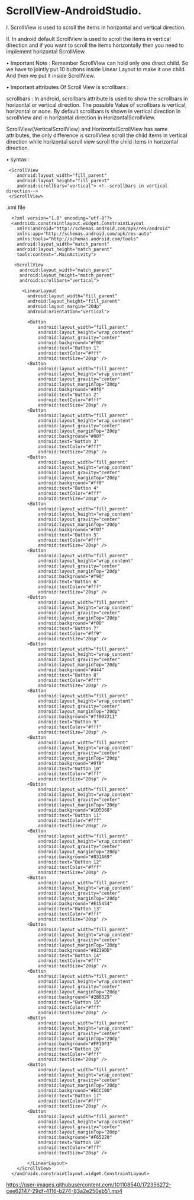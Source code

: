 # ScrollView-AndroidStudio.


I. ScrollView is used to scroll the items in horizontal and vertical direction.

II. In android default ScrollView is used to scroll the items in vertical direction and if you want to scroll the items horizontally then you need to implement horizontal ScrollView.
 
• Important Note : Remember ScrollView can hold only one direct child. So we have to jointly put 10 buttons inside Linear Layout to make it one child. And then we put it inside ScrollView. 
 
• Important attributes Of Scroll View is scrollbars :

scrollbars : In android, scrollbars attribute is used to show the scrollbars in horizontal or vertical direction. The possible Value of scrollbars is vertical, horizontal or none. By default scrollbars is shown in vertical direction in scrollView and in horizontal direction in HorizontalScrollView.

ScrollView(VerticalScrollView) and HorizontalScrollView has same attributes, the only difference is scrollView scroll the child items in vertical direction while horizontal scroll view scroll the child items in horizontal direction.

• syntax :

     <ScrollView
        android:layout_width="fill_parent"
        android:layout_height="fill_parent"
        android:scrollbars="vertical"> <!--scrollbars in vertical direction-->
     </ScrollView>
     
     
     
.xml file

      <?xml version="1.0" encoding="utf-8"?>
      <androidx.constraintlayout.widget.ConstraintLayout
        xmlns:android="http://schemas.android.com/apk/res/android"
        xmlns:app="http://schemas.android.com/apk/res-auto"
        xmlns:tools="http://schemas.android.com/tools"
        android:layout_width="match_parent"
        android:layout_height="match_parent"
        tools:context=".MainActivity">

       <ScrollView
         android:layout_width="match_parent"
         android:layout_height="match_parent"
         android:scrollbars="vertical">

          <LinearLayout
            android:layout_width="fill_parent"
            android:layout_height="fill_parent"
            android:layout_margin="20dp"
            android:orientation="vertical">

            <Button
                android:layout_width="fill_parent"
                android:layout_height="wrap_content"
                android:layout_gravity="center"
                android:background="#f00"
                android:text="Button 1"
                android:textColor="#fff"
                android:textSize="20sp" />
            <Button
                android:layout_width="fill_parent"
                android:layout_height="wrap_content"
                android:layout_gravity="center"
                android:layout_marginTop="20dp"
                android:background="#0f0"
                android:text="Button 2"
                android:textColor="#fff"
                android:textSize="20sp" />
            <Button
                android:layout_width="fill_parent"
                android:layout_height="wrap_content"
                android:layout_gravity="center"
                android:layout_marginTop="20dp"
                android:background="#00f"
                android:text="Button 3"
                android:textColor="#fff"
                android:textSize="20sp" />
            <Button
                android:layout_width="fill_parent"
                android:layout_height="wrap_content"
                android:layout_gravity="center"
                android:layout_marginTop="20dp"
                android:background="#ff0"
                android:text="Button 4"
                android:textColor="#fff"
                android:textSize="20sp" />
            <Button
                android:layout_width="fill_parent"
                android:layout_height="wrap_content"
                android:layout_gravity="center"
                android:layout_marginTop="20dp"
                android:background="#f0f"
                android:text="Button 5"
                android:textColor="#fff"
                android:textSize="20sp" />
            <Button
                android:layout_width="fill_parent"
                android:layout_height="wrap_content"
                android:layout_gravity="center"
                android:layout_marginTop="20dp"
                android:background="#f90"
                android:text="Button 6"
                android:textColor="#fff"
                android:textSize="20sp" />
            <Button
                android:layout_width="fill_parent"
                android:layout_height="wrap_content"
                android:layout_gravity="center"
                android:layout_marginTop="20dp"
                android:background="#f00"
                android:text="Button 7"
                android:textColor="#ff9"
                android:textSize="20sp" />
            <Button
                android:layout_width="fill_parent"
                android:layout_height="wrap_content"
                android:layout_gravity="center"
                android:layout_marginTop="20dp"
                android:background="#444"
                android:text="Button 8"
                android:textColor="#fff"
                android:textSize="20sp" />
            <Button
                android:layout_width="fill_parent"
                android:layout_height="wrap_content"
                android:layout_gravity="center"
                android:layout_marginTop="20dp"
                android:background="#ff002211"
                android:text="Button 9"
                android:textColor="#fff"
                android:textSize="20sp" />
            <Button
                android:layout_width="fill_parent"
                android:layout_height="wrap_content"
                android:layout_gravity="center"
                android:layout_marginTop="20dp"
                android:background="#0f0"
                android:text="Button 10"
                android:textColor="#fff"
                android:textSize="20sp" />
            <Button
                android:layout_width="fill_parent"
                android:layout_height="wrap_content"
                android:layout_gravity="center"
                android:layout_marginTop="20dp"
                android:background="#1D5D68"
                android:text="Button 11"
                android:textColor="#fff"
                android:textSize="20sp" />
            <Button
                android:layout_width="fill_parent"
                android:layout_height="wrap_content"
                android:layout_gravity="center"
                android:layout_marginTop="20dp"
                android:background="#831A69"
                android:text="Button 12"
                android:textColor="#fff"
                android:textSize="20sp" />
            <Button
                android:layout_width="fill_parent"
                android:layout_height="wrap_content"
                android:layout_gravity="center"
                android:layout_marginTop="20dp"
                android:background="#E15454"
                android:text="Button 13"
                android:textColor="#fff"
                android:textSize="20sp" />
            <Button
                android:layout_width="fill_parent"
                android:layout_height="wrap_content"
                android:layout_gravity="center"
                android:layout_marginTop="20dp"
                android:background="#8219DD"
                android:text="Button 14"
                android:textColor="#fff"
                android:textSize="20sp" />
            <Button
                android:layout_width="fill_parent"
                android:layout_height="wrap_content"
                android:layout_gravity="center"
                android:layout_marginTop="20dp"
                android:background="#2B0325"
                android:text="Button 15"
                android:textColor="#fff"
                android:textSize="20sp" />
            <Button
                android:layout_width="fill_parent"
                android:layout_height="wrap_content"
                android:layout_gravity="center"
                android:layout_marginTop="20dp"
                android:background="#FF19F3"
                android:text="Button 16"
                android:textColor="#fff"
                android:textSize="20sp" />
            <Button
                android:layout_width="fill_parent"
                android:layout_height="wrap_content"
                android:layout_gravity="center"
                android:layout_marginTop="20dp"
                android:background="#ECCC00"
                android:text="Button 17"
                android:textColor="#fff"
                android:textSize="20sp" />
            <Button
                android:layout_width="fill_parent"
                android:layout_height="wrap_content"
                android:layout_gravity="center"
                android:layout_marginTop="20dp"
                android:background="#F65220"
                android:text="Button 18"
                android:textColor="#fff"
                android:textSize="20sp" />

            </LinearLayout>
        </ScrollView>
      </androidx.constraintlayout.widget.ConstraintLayout>

https://user-images.githubusercontent.com/101108540/172356272-cee62147-29df-4116-b274-83a2e250eb51.mp4

